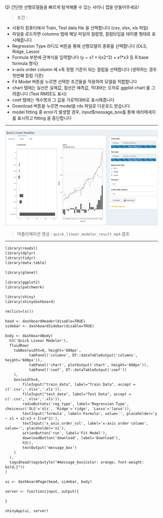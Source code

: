 Q) 간단한 선형모델들을 빠르게 탐색해볼 수 있는 샤이니 앱을 만들어주세요!   

> 조건 :
  
- 사용자 컴퓨터에서 Train, Test data file 을 선택합니다 (csv, xlsx, xls 파일)    
- 파일을 로드하면 columns 탭에 해당 파일의 컬럼명, 컬럼타입을 테이블 형태로 표시해줍니다  
- Regression Type 라디오 버튼을 통해 선형모델의 종류를 선택합니다 (OLS, Ridge, Lasso)  
- Formula 부분에 관계식을 입력합니다 (y ~ x1 + I(x2^2) + x1*x3 등 R base formula 형식)  
- x-axis order column 에 x축 정렬 기준이 되는 컬럼을 선택합니다 (생략하는 경우 첫번째 컬럼 기준)    
- Fit Model 버튼을 누르면 선택한 조건들을 적용하여 모델을 적합합니다  
- chart 탭에는 실선은 실제값, 점선은 예측값, 막대바는 오차로 ggplot chart 를 그려줍니다 (Test RMSE도 표시)  
- coef 탭에는 계수명과 그 값을 가로막대바로 표시해줍니다  
- Download 버튼을 누르면 model을 rds 파일로 다운로드 받습니다  
- model fitting 중 error가 발생할 경우, input$message_box를 통해 에러메세지를 표시하고 fitting 을 중단합니다  

---
  
![result_pic!](quick_linear_modeler_result.PNG) 
> 어플리케이션 영상 : `quick_linear_modeler_result.mp4` 참조

---
  
```{r}
library(readxl)
library(dplyr)
library(tidyr)
library(data.table)

library(glmnet)

library(ggplot2)
library(patchwork)

library(shiny)
library(shinydashboard)

rm(list=ls())

head <- dashboardHeader(disable=TRUE)
sidebar <- dashboardSidebar(disable=TRUE)

body <- dashboardBody(
  h3('Quick Linear Modeler'),
  fluidRow(
    tabBox(width=8, height='600px',
           tabPanel('columns', DT::dataTableOutput('columns', height='600px')),
           tabPanel('chart', plotOutput('chart', height='600px')),
           tabPanel('coef', DT::dataTableOutput('coef'))
    ),
    box(width=4, 
        fileInput("train_data", label="Train Data", accept = c('.csv','.xlsx','.xls')),
        fileInput("test_data", label="Test Data", accept = c('.csv','.xlsx','.xls')),
        radioButtons('reg_type', label='Regression Type', choices=c('OLS'='ols', 'Ridge'='ridge', 'Lasso'='lasso')),
        textInput('formula', label='Formula', value='', placeholder='y ~ x1 + x2:x3 + I(x4^2)'),
        textInput('x_axis_order_col', label='x-axis order column', value='', placeholder='x1'),
        actionButton('run', label='Fit Model'),
        downloadButton('download', label='Download'),
        h3(),
        textOutput('message_box')
    )
  ),
  tags$head(tags$style("#message_box{color: orange; font-weight: bold;}"))
)

ui <- dashboardPage(head, sidebar, body)

server <- function(input, output){

}

shinyApp(ui, server)
```

